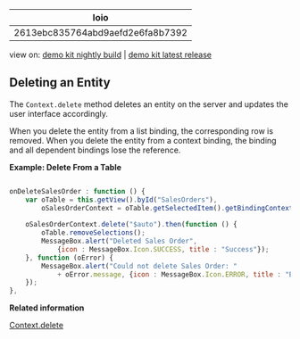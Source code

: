 <!-- loio2613ebc835764abd9aefd2e6fa8b7392 -->

| loio |
| -----|
| 2613ebc835764abd9aefd2e6fa8b7392 |

<div id="loio">

view on: [demo kit nightly build](https://openui5nightly.hana.ondemand.com/#/topic/2613ebc835764abd9aefd2e6fa8b7392) | [demo kit latest release](https://openui5.hana.ondemand.com/#/topic/2613ebc835764abd9aefd2e6fa8b7392)</div>

## Deleting an Entity

The `Context.delete` method deletes an entity on the server and updates the user interface accordingly.

When you delete the entity from a list binding, the corresponding row is removed. When you delete the entity from a context binding, the binding and all dependent bindings lose the reference.

**Example: Delete From a Table**

``` js

onDeleteSalesOrder : function () {
    var oTable = this.getView().byId("SalesOrders"),
        oSalesOrderContext = oTable.getSelectedItem().getBindingContext();
 
    oSalesOrderContext.delete("$auto").then(function () {
        oTable.removeSelections();
        MessageBox.alert("Deleted Sales Order",
            {icon : MessageBox.Icon.SUCCESS, title : "Success"});
    }, function (oError) {
        MessageBox.alert("Could not delete Sales Order: "
            + oError.message, {icon : MessageBox.Icon.ERROR, title : "Error"});
    });
},
```

**Related information**  


[Context.delete](https://openui5.hana.ondemand.com/#/api/sap.ui.model.odata.v4.Context/methods/delete)

